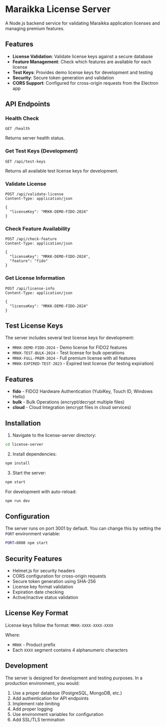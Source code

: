 # Maraikka License Server

A Node.js backend service for validating Maraikka application licenses and managing premium features.

## Features

- **License Validation**: Validate license keys against a secure database
- **Feature Management**: Check which features are available for each license
- **Test Keys**: Provides demo license keys for development and testing
- **Security**: Secure token generation and validation
- **CORS Support**: Configured for cross-origin requests from the Electron app

## API Endpoints

### Health Check
```
GET /health
```
Returns server health status.

### Get Test Keys (Development)
```
GET /api/test-keys
```
Returns all available test license keys for development.

### Validate License
```
POST /api/validate-license
Content-Type: application/json

{
  "licenseKey": "MRKK-DEMO-FIDO-2024"
}
```

### Check Feature Availability
```
POST /api/check-feature
Content-Type: application/json

{
  "licenseKey": "MRKK-DEMO-FIDO-2024",
  "feature": "fido"
}
```

### Get License Information
```
POST /api/license-info
Content-Type: application/json

{
  "licenseKey": "MRKK-DEMO-FIDO-2024"
}
```

## Test License Keys

The server includes several test license keys for development:

- `MRKK-DEMO-FIDO-2024` - Demo license for FIDO2 features
- `MRKK-TEST-BULK-2024` - Test license for bulk operations
- `MRKK-FULL-PREM-2024` - Full premium license with all features
- `MRKK-EXPIRED-TEST-2023` - Expired test license (for testing expiration)

## Features

- **fido** - FIDO2 Hardware Authentication (YubiKey, Touch ID, Windows Hello)
- **bulk** - Bulk Operations (encrypt/decrypt multiple files)
- **cloud** - Cloud Integration (encrypt files in cloud services)

## Installation

1. Navigate to the license-server directory:
```bash
cd license-server
```

2. Install dependencies:
```bash
npm install
```

3. Start the server:
```bash
npm start
```

For development with auto-reload:
```bash
npm run dev
```

## Configuration

The server runs on port 3001 by default. You can change this by setting the `PORT` environment variable:

```bash
PORT=8080 npm start
```

## Security Features

- Helmet.js for security headers
- CORS configuration for cross-origin requests
- Secure token generation using SHA-256
- License key format validation
- Expiration date checking
- Active/inactive status validation

## License Key Format

License keys follow the format: `MRKK-XXXX-XXXX-XXXX`

Where:
- `MRKK` - Product prefix
- Each `XXXX` segment contains 4 alphanumeric characters

## Development

The server is designed for development and testing purposes. In a production environment, you would:

1. Use a proper database (PostgreSQL, MongoDB, etc.)
2. Add authentication for API endpoints
3. Implement rate limiting
4. Add proper logging
5. Use environment variables for configuration
6. Add SSL/TLS termination 